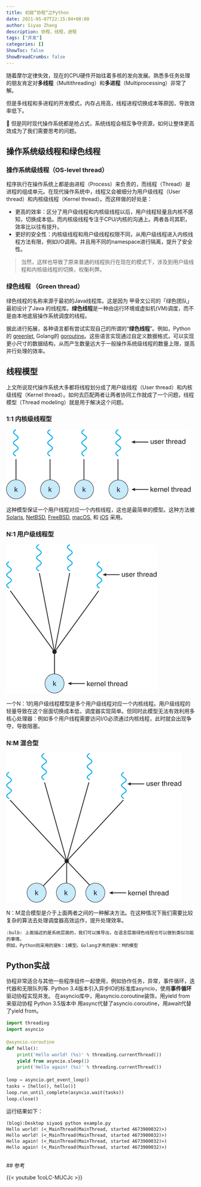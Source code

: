 ```yaml
---
title: 初窥”协程“之Python
date: 2021-05-07T22:15:04+08:00
author: Siyao Zhang
description: 协程，线程，进程
tags: ["并发"]
categories: []
ShowToc: false
ShowBreadCrumbs: false
---
```


随着摩尔定律失效，现在的CPU硬件开始往着多核的发向发展。熟悉多任务处理的朋友肯定对**多线程**（Multithreading）和**多进程**（Multiprocessing）非常了解。

但是多线程和多进程的开发模式，内存占用高，线程进程切换成本等原因，导致效率低下。

:pushpin: 但是同时现代操作系统都是抢占式，系统线程会相互争夺资源，如何让整体更高效成为了我们需要思考的问题。

## 操作系统级线程和绿色线程

###  操作系统级线程（OS-level thread）

程序执行在操作系统上都是由进程（Process）来负责的，而线程（Thread）是进程的组成单元。在现代操作系统中，线程又会被细分为用户级线程（User thread）和内核级线程（Kernel thread）。而这样做的好处是：

- 更高的效率：区分了用户级线程和内核级线程以后，用户线程轻量且内核不感知，切换成本低。而内核级线程专注于CPU/内核的沟通上。两者各司其职，效率比以往有提升。
- 更好的安全性：内核级线程和用户级线程权限不同，从用户级线程进入内核线程方法有限，例如I/O调用。并且用不同的namespace进行隔离，提升了安全性。

> 当然，这样也导致了原来普通的线程执行在现在的模式下，涉及到用户级线程和内核级线程的切换，权衡利弊。

### 绿色线程 （Green thread）

绿色线程的名称来源于最初的Java线程库。这是因为 甲骨文公司的「绿色团队」最初设计了Java 的线程库。**绿色线程**是一种由运行环境或虚拟机(VM)调度，而不是由本地底层操作系统调度的线程。

据此进行拓展，各种语言都有尝试实现自己的所谓的“**绿色线程**”。例如，Python的 [greenlet](http://greenlet.readthedocs.org/), Golang的 [goroutine](https://golang.org/)。这些语言实现通过自定义数据格式，可以实现更小尺寸的数据结构，从而产生数量远大于一般操作系统级线程的数量上限，提高并行处理的效率。

## 线程模型

上文所说现代操作系统大多都将线程划分成了用户级线程（User thread）和内核级线程（Kernel thread）。如何去匹配两者让两者协同工作就成了一个问题，线程模型（Thread modeling）就是用于解决这个问题。

### 1:1 内核级线程型

![One-to-one Model](/images/OneToOne.jpeg)

这种模型保证一个用户线程对应一个内核线程，这也是最简单的模型。这种方法被[Solaris](https://en.wikipedia.org/wiki/Solaris_(operating_system)), [NetBSD](https://en.wikipedia.org/wiki/NetBSD), [FreeBSD](https://en.wikipedia.org/wiki/FreeBSD), [macOS](https://en.wikipedia.org/wiki/MacOS), 和 [iOS](https://en.wikipedia.org/wiki/IOS) 采用。

### N:1 用户级线程型

![Many-to-one Model](/images/ManyToOne.jpeg)

一个N：1的用户级线程模型是多个用户级线程对应一个内核线程。用户级线程的轻量导致在这个层面切换成本低，调度器实现简单。但同时此模型无法有效利用多核心处理器：例如多个用户线程需要访问I/O必须通过内核线程，此时就会出现争夺，导致阻塞。

### N:M 混合型

![Many-to-many Model](/images/ManyToMany.jpeg)

N：M混合模型是介于上面两者之间的一种解决方法。在这种情况下我们需要比较复杂的算法去处理调度器高效运作，提升处理效率。


``` 
:bulb: 上面描述的是系统层面的，我们可以推导出，在语言层面绿色线程也可以做到类似功能的事情。
例如，Python则采用的是N：1模型。Golang才用的是N：M的模型
```

## Python实战
协程非常适合与其他一些程序组件一起使用，例如协作任务，异常，事件循环，迭代器和无限队列等. Python 3.4版本引入异步IO的标准库asyncio，使用**事件循环**驱动协程实现并发。
在asyncio库中，用asyncio.coroutine装饰，用yield from来驱动协程
Python 3.5版本中 用async代替了asyncio.coroutine，用await代替了yield from。

```python
import threading
import asyncio

@asyncio.coroutine
def hello():
    print('Hello world! (%s)' % threading.currentThread())
    yield from asyncio.sleep(1)
    print('Hello again! (%s)' % threading.currentThread())

loop = asyncio.get_event_loop()
tasks = [hello(), hello()]
loop.run_until_complete(asyncio.wait(tasks))
loop.close()
```
运行结果如下：
```
(blog):Desktop siyao$ python example.py 
Hello world! (<_MainThread(MainThread, started 4673900032)>)
Hello world! (<_MainThread(MainThread, started 4673900032)>)
Hello again! (<_MainThread(MainThread, started 4673900032)>)
Hello again! (<_MainThread(MainThread, started 4673900032)>)
```

</br>
## 参考

{{< youtube 1coLC-MUCJc >}}

